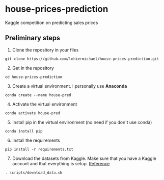 # house-prices-prediction

Kaggle competition on predicting sales prices

## Preliminary steps

1. Clone the repository in your files

```git clone https://github.com/lohiermichael/house-prices-prediction.git```

2. Get in the repository

```cd house-prices-prediction```

3. Create a virtual environment. I personally use **Anaconda**

```conda create --name house-pred```

4. Activate the virtual environment

```conda activate house-pred```

5. Install pip in the virtual environment (no need if you don't use conda)

```conda install pip```

6. Install the requirements

```pip install -r requirements.txt```

7. Download the datasets from Kaggle. Make sure that you have a Kaggle account and that everything is setup. [Reference](https://github.com/Kaggle/kaggle-api)

```. scripts/download_data.sh```

